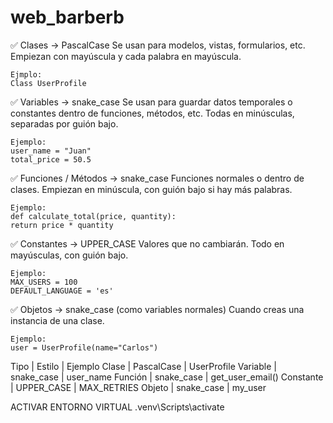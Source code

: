 # web_barberb

✅ Clases → PascalCase
    Se usan para modelos, vistas, formularios, etc.
    Empiezan con mayúscula y cada palabra en mayúscula.

    Ejmplo:
    Class UserProfile

✅ Variables → snake_case
    Se usan para guardar datos temporales o constantes dentro de funciones, métodos, etc.
    Todas en minúsculas, separadas por guión bajo.

    Ejemplo:
    user_name = "Juan"
    total_price = 50.5

✅ Funciones / Métodos → snake_case
    Funciones normales o dentro de clases.
    Empiezan en minúscula, con guión bajo si hay más palabras.
    
    Ejemplo:
    def calculate_total(price, quantity):
    return price * quantity

✅ Constantes → UPPER_CASE
    Valores que no cambiarán.
    Todo en mayúsculas, con guión bajo.
    
    Ejemplo:
    MAX_USERS = 100
    DEFAULT_LANGUAGE = 'es'

✅ Objetos → snake_case (como variables normales)
    Cuando creas una instancia de una clase.
    
    Ejemplo:
    user = UserProfile(name="Carlos")
    

Tipo | Estilo | Ejemplo
Clase | PascalCase | UserProfile
Variable | snake_case | user_name
Función | snake_case | get_user_email()
Constante | UPPER_CASE | MAX_RETRIES
Objeto | snake_case | my_user


ACTIVAR ENTORNO VIRTUAL
.venv\Scripts\activate
